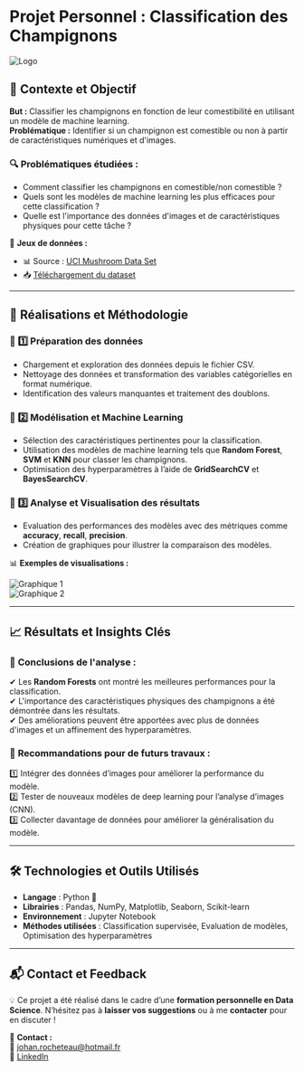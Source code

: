 # Projet Personnel : Classification des Champignons

![Logo](PhotosReadme/LogoChampignons.png)  

## **📌 Contexte et Objectif**

**But :** Classifier les champignons en fonction de leur comestibilité en utilisant un modèle de machine learning.  
**Problématique :** Identifier si un champignon est comestible ou non à partir de caractéristiques numériques et d'images.

### 🔍 **Problématiques étudiées :**
- Comment classifier les champignons en comestible/non comestible ?
- Quels sont les modèles de machine learning les plus efficaces pour cette classification ?
- Quelle est l'importance des données d'images et de caractéristiques physiques pour cette tâche ?

📂 **Jeux de données :**
- 📊 Source : [UCI Mushroom Data Set](https://archive.ics.uci.edu/ml/datasets/Mushroom)
- 📥 [Téléchargement du dataset](https://archive.ics.uci.edu/ml/machine-learning-databases/00360/)

---

## **🚀 Réalisations et Méthodologie**

### 🔹 **1️⃣ Préparation des données**
- Chargement et exploration des données depuis le fichier CSV.
- Nettoyage des données et transformation des variables catégorielles en format numérique.
- Identification des valeurs manquantes et traitement des doublons.

### 🔹 **2️⃣ Modélisation et Machine Learning**
- Sélection des caractéristiques pertinentes pour la classification.
- Utilisation des modèles de machine learning tels que **Random Forest**, **SVM** et **KNN** pour classer les champignons.
- Optimisation des hyperparamètres à l’aide de **GridSearchCV** et **BayesSearchCV**.

### 🔹 **3️⃣ Analyse et Visualisation des résultats**
- Evaluation des performances des modèles avec des métriques comme **accuracy**, **recall**, **precision**.
- Création de graphiques pour illustrer la comparaison des modèles.
  
📊 **Exemples de visualisations :**

![Graphique 1](PhotosReadme/Graph1.png)  
![Graphique 2](PhotosReadme/Graph2.png)  

---

## **📈 Résultats et Insights Clés**

### 🔎 **Conclusions de l'analyse :**
✔ Les **Random Forests** ont montré les meilleures performances pour la classification.  
✔ L'importance des caractéristiques physiques des champignons a été démontrée dans les résultats.  
✔ Des améliorations peuvent être apportées avec plus de données d'images et un affinement des hyperparamètres.

### 📌 **Recommandations pour de futurs travaux :**
1️⃣ Intégrer des données d’images pour améliorer la performance du modèle.  
2️⃣ Tester de nouveaux modèles de deep learning pour l’analyse d’images (CNN).  
3️⃣ Collecter davantage de données pour améliorer la généralisation du modèle.

---

## **🛠️ Technologies et Outils Utilisés**

- **Langage** : Python 🐍  
- **Librairies** : Pandas, NumPy, Matplotlib, Seaborn, Scikit-learn  
- **Environnement** : Jupyter Notebook  
- **Méthodes utilisées** : Classification supervisée, Evaluation de modèles, Optimisation des hyperparamètres  

---

## **📬 Contact et Feedback**

💡 Ce projet a été réalisé dans le cadre d’une **formation personnelle en Data Science**. N’hésitez pas à **laisser vos suggestions** ou à me **contacter** pour en discuter !

📩 **Contact :**  
📧 [johan.rocheteau@hotmail.fr](mailto:johan.rocheteau@hotmail.fr)  
🔗 [LinkedIn](https://www.linkedin.com/in/johan-rocheteau)
